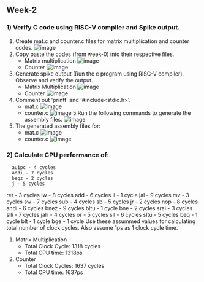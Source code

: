 ## Week-2
### 1) Verify C code using RISC-V compiler and Spike output.
1. Create mat.c and counter.c files for matrix multiplication and counter codes.
![image](https://github.com/VamsiKaparthi/riscv-hdp/assets/89274263/f76f8351-c5bd-4577-b657-71b85f700af0)
3. Copy paste the codes (from week-0) into their respective files.
   - Matrix multiplication
   ![image](https://github.com/VamsiKaparthi/riscv-hdp/assets/89274263/69b85de1-449e-47db-9740-068de03a63de)
   - Counter
   ![image](https://github.com/VamsiKaparthi/riscv-hdp/assets/89274263/267eea30-d7fd-495b-bcd2-536a6aba6f0f)
3. Generate spike output (Run the c program using RISC-V compiler). Observe and verify the output.
   - Matrix Multiplication
   ![image](https://github.com/VamsiKaparthi/riscv-hdp/assets/89274263/36815f9e-1bfd-4f43-b75d-2b528b5ec86b)
   - Counter
   ![image](https://github.com/VamsiKaparthi/riscv-hdp/assets/89274263/60001512-088a-435c-bc78-19ffd8040117)
4. Comment out 'printf' and '#include<stdio.h>'.
   - mat.c
    ![image](https://github.com/VamsiKaparthi/riscv-hdp/assets/89274263/995e80c0-ded8-466a-99b0-d34874e584dc)
   - counter.c
    ![image](https://github.com/VamsiKaparthi/riscv-hdp/assets/89274263/90f3289f-c56e-419c-a10d-42c7dc4b5721)
5.Run the following commands to generate the assembly files.
![image](https://github.com/VamsiKaparthi/riscv-hdp/assets/89274263/0ecc4f92-2019-411d-bae9-d10d1f6c0dd4)
6. The generated assembly files for:
   - mat.c
    ![image](https://github.com/VamsiKaparthi/riscv-hdp/assets/89274263/7dcccad5-6a63-4656-a02b-2f44d5237214)
   - counter.c
    ![image](https://github.com/VamsiKaparthi/riscv-hdp/assets/89274263/3733d2b9-1df7-4e38-9e04-a3a368d0fb24)


### 2) Calculate CPU performance of:
      auipc - 4 cycles
      addi - 7 cycles
      beqz - 2 cycles
      j - 5 cycles
ret - 3 cycles
lw - 8 cycles
add - 6 cycles
li - 1 cycle
jal - 9 cycles
mv - 3 cycles
sw - 7 cycles
sub - 4 cycles
sb - 5 cycles
jr - 2 cycles
nop - 8 cycles
andi - 6 cycles
bnez - 9 cycles
bltu - 1 cycle
bne - 2 cycles
srai - 3 cycles
slli - 7 cycles
jalr - 4 cycles
or - 5 cycles
sll - 6 cycles 
sltu - 5 cycles 
beq - 1 cycle 
blt - 1 cycle 
bge - 1 cycle 
Use these assummed values for calculating total number of clock cycles. Also assume 1ps as 1 clock cycle time.
1. Matrix Multiplication
    - Total Clock Cycle: 1318 cycles
    - Total CPU time: 1318ps
2. Counter
    - Total Clock Cycles: 1637 cycles
    - Total CPU time: 1637ps
